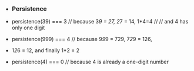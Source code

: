 - ### Persistence
- persistence(39) === 3 // because 3*9 = 27, 2*7 = 14, 1*4=4
// // and 4 has only one digit

- persistence(999) === 4 // because 9*9*9 = 729, 7*2*9 = 126,

- 1*2*6 = 12, and finally 1*2 = 2

- persistence(4) === 0 // because 4 is already a one-digit number